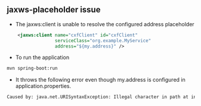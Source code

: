 ## jaxws-placeholder issue
- The jaxws:client is unable to resolve the configured address placeholder
```xml
    <jaxws:client name="cxfClient" id="cxfClient"
                  serviceClass="org.example.MyService"
                  address="${my.address}" />
```
- To run the application
```xml
mvn spring-boot:run
```
- It throws the following error even though my.address is configured in application.properties.
```xml
Caused by: java.net.URISyntaxException: Illegal character in path at index 1: ${my.address}
```